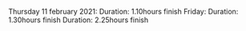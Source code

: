 Thursday 11 february 2021:
Duration: 1.10hours finish
Friday:
Duration: 1.30hours finish
Duration: 2.25hours finish
